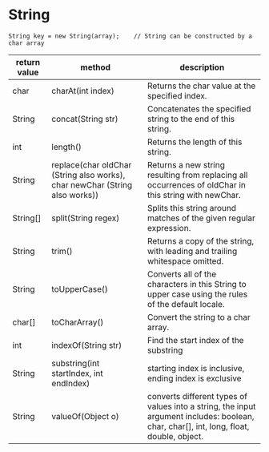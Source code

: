 # String 
```
String key = new String(array);    // String can be constructed by a char array
```


| return value | method | description |
| ------------ | ------ | ----------- |
| char | charAt(int index) | Returns the char value at the specified index. |
| String | concat(String str) | Concatenates the specified string to the end of this string. |
| int | length() | Returns the length of this string. |
| String | replace(char oldChar (String also works), char newChar (String also works)) | Returns a new string resulting from replacing all occurrences of oldChar in this string with newChar. |
| String[] | 	split(String regex) | Splits this string around matches of the given regular expression. |
| String | trim() | Returns a copy of the string, with leading and trailing whitespace omitted. |
| String | toUpperCase() | Converts all of the characters in this String to upper case using the rules of the default locale. |
| char[] | toCharArray() | Convert the string to a char array. |
| int | indexOf(String str) | Find the start index of the substring |  
| String | substring(int startIndex, int endIndex) | starting index is inclusive, ending index is exclusive | 
| String  | valueOf(Object o) | converts different types of values into a string, the input argument includes: boolean, char, char[], int, long, float, double, object. |
